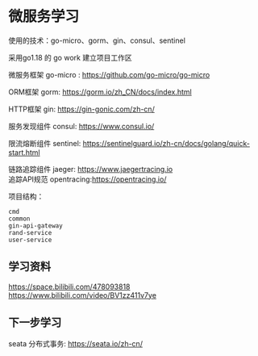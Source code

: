 # 微服务学习

使用的技术：go-micro、gorm、gin、consul、sentinel

采用go1.18 的 go work 建立项目工作区

微服务框架 go-micro : https://github.com/go-micro/go-micro

ORM框架 gorm: https://gorm.io/zh_CN/docs/index.html

HTTP框架 gin: https://gin-gonic.com/zh-cn/

服务发现组件 consul: https://www.consul.io/

限流熔断组件 sentinel: https://sentinelguard.io/zh-cn/docs/golang/quick-start.html

链路追踪组件 jaeger: https://www.jaegertracing.io  
追踪API规范 opentracing:https://opentracing.io/

项目结构：

    cmd    
    common
    gin-api-gateway
    rand-service
    user-service
    
## 学习资料
https://space.bilibili.com/478093818
https://www.bilibili.com/video/BV1zz411v7ye

## 下一步学习

seata 分布式事务: https://seata.io/zh-cn/